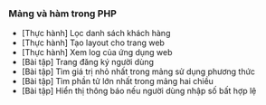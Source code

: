 ### Mảng và hàm trong PHP
- [Thực hành] Lọc danh sách khách hàng
- [Thực hành] Tạo layout cho trang web
- [Thực hành] Xem log của ứng dụng web
- [Bài tập] Trang đăng ký người dùng
- [Bài tập] Tìm giá trị nhỏ nhất trong mảng sử dụng phương thức
- [Bài tập] Tìm phần tử lớn nhất trong mảng hai chiều
- [Bài tập] Hiển thị thông báo nếu người dùng nhập số bất hợp lệ
